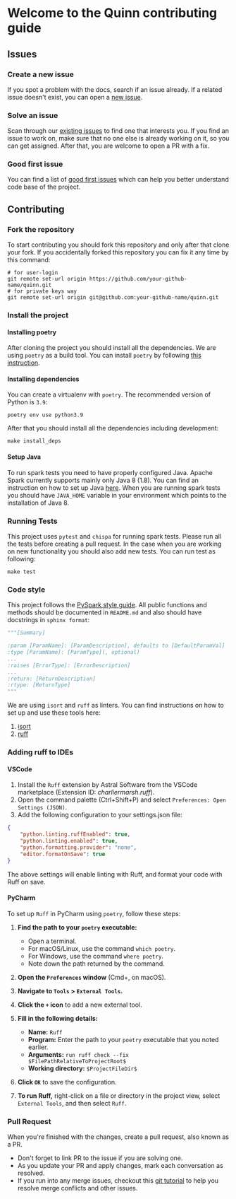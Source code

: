 # Welcome to the Quinn contributing guide

## Issues

### Create a new issue

If you spot a problem with the docs, search if an issue already. If a related issue doesn't exist, you can open a [new issue](https://github.com/MrPowers/quinn/issues/new).

### Solve an issue

Scan through our [existing issues](https://github.com/MrPowers/quinn/issues) to find one that interests you. If you find an issue to work on, make sure that no one else is already working on it, so you can get assigned. After that, you are welcome to open a PR with a fix.

### Good first issue

You can find a list of [good first issues](https://github.com/MrPowers/quinn/issues?q=is%3Aissue+is%3Aopen+label%3A%22good+first+issue%22) which can help you better understand code base of the project.

## Contributing

### Fork the repository

To start contributing you should fork this repository and only after that clone your fork. If you accidentally forked this repository you can fix it any time by this command:

```shell
# for user-login
git remote set-url origin https://github.com/your-github-name/quinn.git
# for private keys way
git remote set-url origin git@github.com:your-github-name/quinn.git
```

### Install the project

#### Installing poetry

After cloning the project you should install all the dependencies. We are using `poetry` as a build tool. You can install `poetry` by following [this instruction](https://python-poetry.org/docs/#installation).

#### Installing dependencies

You can create a virtualenv with `poetry`. The recommended version of Python is `3.9`:
```shell
poetry env use python3.9
```

After that you should install all the dependencies including development:
```shell
make install_deps
```

#### Setup Java

To run spark tests you need to have properly configured Java. Apache Spark currently supports mainly only Java 8 (1.8). You can find an instruction on how to set up Java [here](https://www.java.com/en/download/help/download_options.html). When you are running spark tests you should have `JAVA_HOME` variable in your environment which points to the  installation of Java 8.


### Running Tests

This project uses `pytest` and `chispa` for running spark tests. Please run all the tests before creating a pull request. In the case when you are working on new functionality you should also add new tests.
You can run test as following:
```shell
make test
```
### Code style

This project follows the [PySpark style guide](https://github.com/MrPowers/spark-style-guide/blob/main/PYSPARK_STYLE_GUIDE.md). All public functions and methods should be documented in `README.md` and also should have docstrings in `sphinx format`:

```python
"""[Summary]

:param [ParamName]: [ParamDescription], defaults to [DefaultParamVal]
:type [ParamName]: [ParamType](, optional)
...
:raises [ErrorType]: [ErrorDescription]
...
:return: [ReturnDescription]
:rtype: [ReturnType]
"""
```

We are using `isort` and `ruff` as linters. You can find instructions on how to set up and use these tools here:

1. [isort](https://pycqa.github.io/isort/)
2. [ruff](https://github.com/charliermarsh/ruff)

### Adding ruff to IDEs

#### VSCode

1. Install the `Ruff` extension by Astral Software from the VSCode marketplace (Extension ID: *charliermarsh.ruff*).
2. Open the command palette (Ctrl+Shift+P) and select `Preferences: Open Settings (JSON)`.
3. Add the following configuration to your settings.json file:

```json
{
    "python.linting.ruffEnabled": true,
    "python.linting.enabled": true,
    "python.formatting.provider": "none",
    "editor.formatOnSave": true
}
```
The above settings will enable linting with Ruff, and format your code with Ruff on save.

#### PyCharm

To set up `Ruff` in PyCharm using `poetry`, follow these steps:

1. **Find the path to your `poetry` executable:**
   - Open a terminal.
   - For macOS/Linux, use the command `which poetry`.
   - For Windows, use the command `where poetry`.
   - Note down the path returned by the command.

2. **Open the `Preferences` window** (Cmd+, on macOS).
3. **Navigate to `Tools` > `External Tools`.**
4. **Click the `+` icon** to add a new external tool.
5. **Fill in the following details:**
   - **Name:** `Ruff`
   - **Program:** Enter the path to your `poetry` executable that you noted earlier.
   - **Arguments:** `run ruff check --fix $FilePathRelativeToProjectRoot$`
   - **Working directory:** `$ProjectFileDir$`
6. **Click `OK`** to save the configuration.
7. **To run Ruff,** right-click on a file or directory in the project view, select `External Tools`, and then select `Ruff`.

### Pull Request

When you're finished with the changes, create a pull request, also known as a PR.
- Don't forget to link PR to the issue if you are solving one.
- As you update your PR and apply changes, mark each conversation as resolved.
- If you run into any merge issues, checkout this [git tutorial](https://github.com/skills/resolve-merge-conflicts) to help you resolve merge conflicts and other issues.
